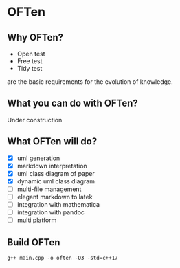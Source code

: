 [](oftenstart)
[](include_yes)
[](name_modified)
[](type_class)
[](superclass_)
[](oftenstop)

# OFTen

## Why OFTen?
* Open [](composition_open_composed'by) test
* Free [](composition_free_composed'by) test 
* Tidy [](composition_tidy_composed'by) test

are the basic requirements for the evolution of knowledge.

## What you can do with OFTen?
Under construction

## What OFTen will do?
* [x] uml generation
* [x] markdown interpretation
* [x] uml class diagram of paper
* [x] dynamic uml class diagram
* [ ] multi-file management
* [ ] elegant markdown to latek
* [ ] integration with mathematica
* [ ] integration with pandoc
* [ ] multi platform

## Build OFTen
```
g++ main.cpp -o often -O3 -std=c++17
```
